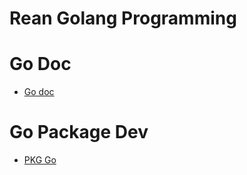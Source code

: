 # Rean Golang Programming

# Go Doc
- [Go doc](https://go.dev/doc/)

# Go Package Dev

- [PKG Go](https://pkg.go.dev/)
